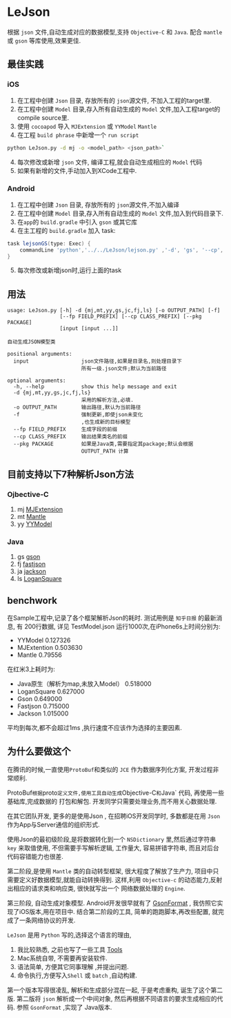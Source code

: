 # LeJson
根据 `json` 文件,自动生成对应的数据模型,支持 `Objective-C` 和 `Java`.
配合 `mantle` 或 `gson` 等库使用,效果更佳.

## 最佳实践
### iOS
1. 在工程中创建 `Json` 目录, 存放所有的 `json`源文件, 不加入工程的target里.
2. 在工程中创建 `Model` 目录,存入所有自动生成的  `Model` 文件,加入工程target的compile source里.
3. 使用 `cocoapod` 导入 `MJExtension` 或 `YYModel`  `Mantle`
3. 在工程 `build phrase` 中新增一个 `run script`   
```bash
python LeJson.py -d mj -o <model_path> <json_path>`
```
4. 每次修改或新增 `json` 文件, 编译工程,就会自动生成相应的 `Model` 代码
5. 如果有新增的文件,手动加入到XCode工程中.

### Android
1. 在工程中创建 `Json` 目录, 存放所有的 `json`源文件,不加入编译 
2. 在工程中创建 `Model` 目录,存入所有自动生成的  `Model` 文件,加入到代码目录下.
3. 在`app`的 `build.gradle` 中引入 `gson` 或其它库
4. 在主工程的  `build.gradle` 加入 task:
```groovy
task lejsonGS(type: Exec) {
    commandLine 'python','../../LeJson/lejson.py' ,'-d', 'gs', '--cp', 'GS', '-o', 'app/src/main/java/com/github/iwanglian/lejson/model','app/src/main/assets'
}
```
5. 每次修改或新增json时,运行上面的task


## 用法
```
usage: LeJson.py [-h] -d {mj,mt,yy,gs,jc,fj,ls} [-o OUTPUT_PATH] [-f]
                 [--fp FIELD_PREFIX] [--cp CLASS_PREFIX] [--pkg PACKAGE]
                 [input [input ...]]

自动生成JSON模型类

positional arguments:
  input                 json文件路径,如果是目录名,则处理目录下
                        所有一级.json文件;默认为当前路径

optional arguments:
  -h, --help            show this help message and exit
  -d {mj,mt,yy,gs,jc,fj,ls}
                        采用的解析方法,必填.
  -o OUTPUT_PATH        输出路径,默认为当前路径
  -f                    强制更新,即使json未变化
                        ,也生成新的目标模型
  --fp FIELD_PREFIX     生成字段的前缀
  --cp CLASS_PREFIX     输出结果类名的前缀
  --pkg PACKAGE         如果是Java类,需要指定其package;默认会根据
                        OUTPUT_PATH 计算
```

## 目前支持以下7种解析Json方法
### Ojbective-C
1. mj [MJExtension](https://github.com/CoderMJLee/MJExtension)
2. mt [Mantle](https://github.com/Mantle/Mantle)
3. yy [YYModel](https://github.com/ibireme/YYModel)

### Java
1. gs [gson](https://github.com/google/gson)
2. fj [fastjson](https://github.com/alibaba/fastjson)
3. ja [jackson](https://github.com/FasterXML/jackson)
4. ls [LoganSquare](https://github.com/bluelinelabs/LoganSquare)

## benchwork
在Sample工程中,记录了各个框架解析Json的耗时.
测试用例是 `知乎日报` 的最新消息, 有 200行数据, 详见  TestModel.json
运行1000次,在iPhone6s上时间分别为:

+ YYModel             0.127326
+ MJExtention         0.503630
+ Mantle              0.79556

在红米3上耗时为:

* Java原生（解析为map,未放入Model）   0.518000
* LoganSquare                      0.627000
* Gson                             0.649000
* Fastjson                         0.715000
* Jackson                          1.015000

平均到每次,都不会超过1ms ,执行速度不应该作为选择的主要因素.


## 为什么要做这个

在腾讯的时候,一直使用`ProtoBuf`和类似的 `JCE` 作为数据序列化方案, 开发过程非常顺利.

ProtoBuf` 根据 `proto` 定义文件,使用工具自动生成 `Objective-C` 和 `Java` 代码, 再使用一些基础库,完成数据的 打包和解包.
开发同学只需要处理业务,而不用关心数据处理.

在其它团队开发, 更多的是使用Json , 在招聘iOS开发同学时, 多数都是在用 `Json` 作为App与Server通信的组织形式.

使用Json的最初级阶段,是将数据转化到一个 `NSDictionary` 里,然后通过字符串 `key` 来取值使用,
 不但需要手写解析逻辑, 工作量大, 容易拼错字符串, 而且对后台代码容错能力也很差.

第二阶段,是使用 `Mantle` 类的自动转型框架, 很大程度了解放了生产力, 项目中只需要定义好数据模型,就能自动转换得到.
这样,利用 `Objective-c` 的动态能力,反射出相应的请求类和响应类, 很快就写出一个 网络数据处理的 `Engine`.

第三阶段, 自动生成对象模型. Android开发很早就有了 [GsonFormat](https://github.com/zzz40500/GsonFormat) , 我仿照它实现了iOS版本,用在项目中.
结合第二阶段的工具, 简单的跑跑脚本,再改些配置, 就完成了一条网络协议的开发.

`LeJson` 是用 `Python` 写的,选择这个语言的理由,
1. 我比较熟悉, 之前也写了一些工具  [Tools](https://github.com/iwanglian/tools)
2. Mac系统自带, 不需要再安装软件.
3. 语法简单, 方便其它同事理解 ,并提出问题.
4. 命令执行,方便写入`Shell` 或 `batch` ,自动构建.

第一个版本写得很凌乱, 解析和生成部分混在一起, 于是考虑重构, 诞生了这个第二版.
第二版将 `json` 解析成一个中间对象, 然后再根据不同语言的要求生成相应的代码. 
参照 `GsonFormat` ,实现了 Java版本.


